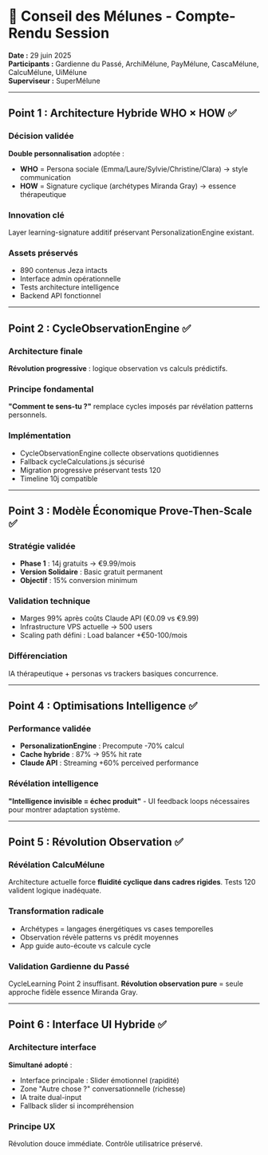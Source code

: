 # 🌙 Conseil des Mélunes - Compte-Rendu Session

**Date :** 29 juin 2025  
**Participants :** Gardienne du Passé, ArchiMélune, PayMélune, CascaMélune, CalcuMélune, UiMélune  
**Superviseur :** SuperMélune

---

## Point 1 : Architecture Hybride WHO × HOW ✅

### Décision validée
**Double personnalisation** adoptée :
- **WHO** = Persona sociale (Emma/Laure/Sylvie/Christine/Clara) → style communication
- **HOW** = Signature cyclique (archétypes Miranda Gray) → essence thérapeutique

### Innovation clé
Layer learning-signature additif préservant PersonalizationEngine existant.

### Assets préservés
- 890 contenus Jeza intacts
- Interface admin opérationnelle  
- Tests architecture intelligence
- Backend API fonctionnel

---

## Point 2 : CycleObservationEngine ✅

### Architecture finale
**Révolution progressive** : logique observation vs calculs prédictifs.

### Principe fondamental
**"Comment te sens-tu ?"** remplace cycles imposés par révélation patterns personnels.

### Implémentation
- CycleObservationEngine collecte observations quotidiennes
- Fallback cycleCalculations.js sécurisé
- Migration progressive préservant tests 120
- Timeline 10j compatible

---

## Point 3 : Modèle Économique Prove-Then-Scale ✅

### Stratégie validée
- **Phase 1** : 14j gratuits → €9.99/mois
- **Version Solidaire** : Basic gratuit permanent
- **Objectif** : 15% conversion minimum

### Validation technique
- Marges 99% après coûts Claude API (€0.09 vs €9.99)
- Infrastructure VPS actuelle → 500 users
- Scaling path défini : Load balancer +€50-100/mois

### Différenciation
IA thérapeutique + personas vs trackers basiques concurrence.

---

## Point 4 : Optimisations Intelligence ✅

### Performance validée
- **PersonalizationEngine** : Precompute -70% calcul
- **Cache hybride** : 87% → 95% hit rate
- **Claude API** : Streaming +60% perceived performance

### Révélation intelligence
**"Intelligence invisible = échec produit"** - UI feedback loops nécessaires pour montrer adaptation système.

---

## Point 5 : Révolution Observation ✅

### Révélation CalcuMélune
Architecture actuelle force **fluidité cyclique dans cadres rigides**. Tests 120 valident logique inadéquate.

### Transformation radicale
- Archétypes = langages énergétiques vs cases temporelles
- Observation révèle patterns vs prédit moyennes  
- App guide auto-écoute vs calcule cycle

### Validation Gardienne du Passé
CycleLearning Point 2 insuffisant. **Révolution observation pure** = seule approche fidèle essence Miranda Gray.

---

## Point 6 : Interface UI Hybride ✅

### Architecture interface
**Simultané adopté** :
- Interface principale : Slider émotionnel (rapidité)
- Zone "Autre chose ?" conversationnelle (richesse)
- IA traite dual-input
- Fallback slider si incompréhension

### Principe UX
Révolution douce immédiate. Contrôle utilisatrice préservé.

